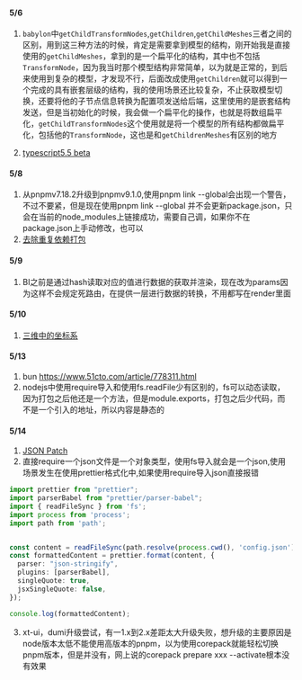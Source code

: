 #### 5/6

1. `babylon`中`getChildTransformNodes`,`getChildren`,`getChildMeshes`三者之间的区别，用到这三种方法的时候，肯定是需要拿到模型的结构，刚开始我是直接使用的`getChildMeshes`，拿到的是一个扁平化的结构，其中也不包括`TransformNode`，因为我当时那个模型结构非常简单，以为就是正常的，到后来使用到复杂的模型，才发现不行，后面改成使用`getChildren`就可以得到一个完成的具有嵌套层级的结构，我的使用场景还比较复杂，不止获取模型切换，还要将他的子节点信息转换为配置项发送给后端，这里使用的是嵌套结构发送，但是当初始化的时候，我会做一个扁平化的操作，也就是将数组扁平化，`getChildTransformNodes`这个使用就是将一个模型的所有结构都做扁平化，包括他的`TransformNode`，这也是和`getChildrenMeshes`有区别的地方

2. [typescript5.5 beta](https://mp.weixin.qq.com/s?__biz=MzI2MjcxNTQ0Nw==&mid=2247507108&idx=1&sn=ff5031e632b1a6759217d579f2e3cbb2&chksm=ebd3e9cd8e972e9c9bf6fc2d919ed8445c31fa1b3f0dbbd88ef20cf17012672d26e718748944&scene=126&sessionid=1714984807#rd)


#### 5/8
1. 从pnpmv7.18.2升级到pnpmv9.1.0,使用pnpm link --global会出现一个警告，不过不要紧，但是现在使用pnpm link --global <pkg>并不会更新package.json，只会在当前的node_modules上链接成功，需要自己调，如果你不在package.json上手动修改，也可以
2. [去除重复依赖打包](https://rsdoctor.dev/zh/blog/topic/duplicate-pkg-problem)

#### 5/9
1. BI之前是通过hash读取对应的值进行数据的获取并渲染，现在改为params因为这样不会规定死路由，在提供一层进行数据的转换，不用都写在render里面


#### 5/10
1. [三维中的坐标系](https://blog.csdn.net/weixin_40693643/article/details/127419230)

#### 5/13
1. bun https://www.51cto.com/article/778311.html
2. nodejs中使用require导入和使用fs.readFile少有区别的，fs可以动态读取，因为打包之后他还是一个方法，但是module.exports，打包之后少代码，而不是一个引入的地址，所以内容是静态的

#### 5/14
1. [JSON Patch](https://github.com/Starcounter-Jack/JSON-Patch)
2. 直接require一个json文件是一个对象类型，使用fs导入就会是一个json,使用场景发生在使用prettier格式化中,如果使用require导入json直接报错
```ts
import prettier from "prettier";
import parserBabel from "prettier/parser-babel";
import { readFileSync } from 'fs';
import process from 'process';
import path from 'path';


const content = readFileSync(path.resolve(process.cwd(), 'config.json'), 'utf-8');
const formattedContent = prettier.format(content, {
  parser: "json-stringify",
  plugins: [parserBabel],
  singleQuote: true,
  jsxSingleQuote: false,
});

console.log(formattedContent);
```
3. xt-ui，dumi升级尝试，有一1.x到2.x差距太大升级失败，想升级的主要原因是node版本太低不能使用高版本的pnpm，以为使用corepack就能轻松切换pnpm版本，但是并没有，网上说的corepack prepare xxx --activate根本没有效果